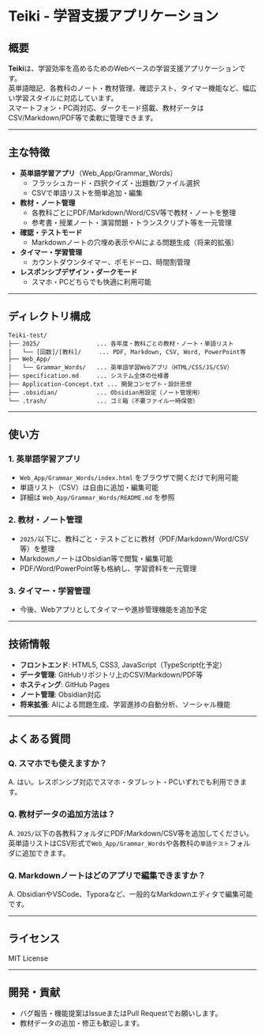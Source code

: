 # Teiki - 学習支援アプリケーション

## 概要

**Teiki**は、学習効率を高めるためのWebベースの学習支援アプリケーションです。  
英単語暗記、各教科のノート・教材管理、確認テスト、タイマー機能など、幅広い学習スタイルに対応しています。  
スマートフォン・PC両対応、ダークモード搭載、教材データはCSV/Markdown/PDF等で柔軟に管理できます。

---

## 主な特徴

- **英単語学習アプリ**（Web_App/Grammar_Words）
  - フラッシュカード・四択クイズ・出題数/ファイル選択
  - CSVで単語リストを簡単追加・編集
- **教材・ノート管理**
  - 各教科ごとにPDF/Markdown/Word/CSV等で教材・ノートを整理
  - 参考書・授業ノート・演習問題・トランスクリプト等を一元管理
- **確認・テストモード**
  - Markdownノートの穴埋め表示やAIによる問題生成（将来的拡張）
- **タイマー・学習管理**
  - カウントダウンタイマー、ポモドーロ、時間割管理
- **レスポンシブデザイン・ダークモード**
  - スマホ・PCどちらでも快適に利用可能

---

## ディレクトリ構成

```
Teiki-test/
├── 2025/                ... 各年度・教科ごとの教材・ノート・単語リスト
│   └── [回数]/[教科]/     ... PDF, Markdown, CSV, Word, PowerPoint等
├── Web_App/
│   └── Grammar_Words/   ... 英単語学習Webアプリ（HTML/CSS/JS/CSV）
├── specification.md     ... システム全体の仕様書
├── Application-Concept.txt ... 開発コンセプト・設計思想
├── .obsidian/           ... Obsidian用設定（ノート管理用）
└── .trash/              ... ゴミ箱（不要ファイル一時保管）
```

---

## 使い方

### 1. 英単語学習アプリ

- `Web_App/Grammar_Words/index.html` をブラウザで開くだけで利用可能
- 単語リスト（CSV）は自由に追加・編集可能
- 詳細は `Web_App/Grammar_Words/README.md` を参照

### 2. 教材・ノート管理

- `2025/`以下に、教科ごと・テストごとに教材（PDF/Markdown/Word/CSV等）を整理
- MarkdownノートはObsidian等で閲覧・編集可能
- PDF/Word/PowerPoint等も格納し、学習資料を一元管理

### 3. タイマー・学習管理

- 今後、Webアプリとしてタイマーや進捗管理機能を追加予定

---

## 技術情報

- **フロントエンド**: HTML5, CSS3, JavaScript（TypeScript化予定）
- **データ管理**: GitHubリポジトリ上のCSV/Markdown/PDF等
- **ホスティング**: GitHub Pages
- **ノート管理**: Obsidian対応
- **将来拡張**: AIによる問題生成、学習進捗の自動分析、ソーシャル機能

---

## よくある質問

### Q. スマホでも使えますか？
A. はい。レスポンシブ対応でスマホ・タブレット・PCいずれでも利用できます。

### Q. 教材データの追加方法は？
A. `2025/`以下の各教科フォルダにPDF/Markdown/CSV等を追加してください。  
   英単語リストはCSV形式で`Web_App/Grammar_Words`や各教科の`単語テスト`フォルダに追加できます。

### Q. Markdownノートはどのアプリで編集できますか？
A. ObsidianやVSCode、Typoraなど、一般的なMarkdownエディタで編集可能です。

---

## ライセンス

MIT License

---

## 開発・貢献

- バグ報告・機能提案はIssueまたはPull Requestでお願いします。
- 教材データの追加・修正も歓迎します。 
